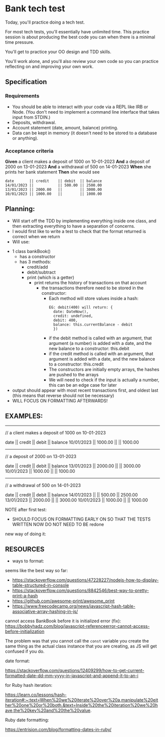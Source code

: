 # Bank tech test

Today, you'll practice doing a tech test.

For most tech tests, you'll essentially have unlimited time.
This practice session is about producing the best code you can when there is a minimal time pressure.

You'll get to practice your OO design and TDD skills.

You'll work alone, and you'll also review your own code so you can practice reflecting on and improving your own work.

## Specification

### Requirements

* You should be able to interact with your code via a REPL like IRB or Node.
  (You don't need to implement a command line interface that takes input from STDIN.)
* Deposits, withdrawal.
* Account statement (date, amount, balance) printing.
* Data can be kept in memory (it doesn't need to be stored to a database or anything).

### Acceptance criteria

**Given**   a client makes a deposit of 1000 on 10-01-2023
  **And**   a deposit of 2000 on 13-01-2023
  **And**   a withdrawal of 500 on 14-01-2023
  **When**  she prints her bank statement
  **Then**  she would see

```
date       || credit    || debit  || balance
14/01/2023 ||           || 500.00 || 2500.00
13/01/2023 || 2000.00   ||        || 3000.00
10/01/2023 || 1000.00   ||        || 1000.00
```

## Planning:

* Will start off the TDD by implementing everything inside one class, and then extracting everything to have a separation of concerns.
* I would first like to write a test to check that the format returned is correct when we return
* Will use:

- 1 class bankBook()
  - has a constructor
  - has 3 methods:
    - credit/add
    - debit/subtract
    - print (which is a getter)
      - print returns the history of transactions on that account
        - the transactions therefore need to be stored in the constructor:
          - Each method will store values inside a hash:
            ```
            EG: debit(400) will return: {
              date: DateNow(),
              credit: undefined,
              debit: 400,
              balance: this.currentBalance - debit
              })
             ```
          - if the debit method is called with an argument, that argument (a number) is added with a date, and the new balance to a constructor:
              this.debit
          - if the credit method is called with an argument, that argument is added with a date, and the new balance to a constructor:
              this.credit
          - The constructors are initially empty arrays, the hashes are pushed to the arrays
          - We will need to check if the input is actually a number, this can be an edge case for later
- output should appear with most recent transactions first, and oldest last (this means that reverse should not be necessary)
- WILL FOCUS ON FORMATTING AFTERWARDS!

## EXAMPLES:

- - - - - - - - - - - - - - - - - - - - - - - -- - - -

// a client makes a deposit of 1000 on 10-01-2023

date       || credit  || debit || balance
10/01/2023 || 1000.00 ||       || 1000.00

- - - - - - - - - - - - - - - - - -

// a deposit of 2000 on 13-01-2023

date       || credit  || debit || balance
13/01/2023 || 2000.00 ||       || 3000.00
10/01/2023 || 1000.00 ||       || 1000.00

- - - - - - - - - - - - - - - - - -

// a withdrawal of 500 on 14-01-2023

date       || credit  || debit  || balance
14/01/2023 ||         || 500.00 || 2500.00
13/01/2023 || 2000.00 ||        || 3000.00
10/01/2023 || 1000.00 ||        || 1000.00


NOTE after first test:

- SHOULD FOCUS ON FORMATTING EARLY ON SO THAT THE TESTS WRITTEN NOW DO NOT NEED TO BE   redone


new way of doing it:


## RESOURCES

* ways to format:

seems like the best way so far:

* https://stackoverflow.com/questions/47228227/nodejs-how-to-display-table-structured-in-console
* https://stackoverflow.com/questions/8842546/best-way-to-pretty-print-a-hash
* https://github.com/awesome-print/awesome_print
* https://www.freecodecamp.org/news/javascript-hash-table-associative-array-hashing-in-js/


cannot access BankBook before it is initialized error (fix):
https://bobbyhadz.com/blog/javascript-referenceerror-cannot-access-before-initialization

The problem was that you cannot call the `const` variable you create the same thing as the actual class instance that you are creating, as JS will get confused if you do.

date format:

https://stackoverflow.com/questions/12409299/how-to-get-current-formatted-date-dd-mm-yyyy-in-javascript-and-append-it-to-an-i

for Ruby hash iteration:

https://learn.co/lessons/hash-iteration#:~:text=When%20we%20iterate%20over%20a,manipulate%20either%20one%20or%20both.&text=Inside%20the%20iteration%20we%20have,the%20key%20and%20the%20value.



Ruby date formatting:

https://entrision.com/blog/formatting-dates-in-ruby/

